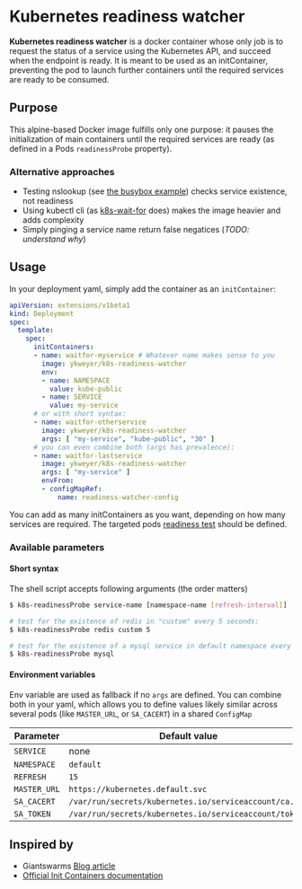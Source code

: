 # Kubernetes readiness watcher

**Kubernetes readiness watcher** is a docker container whose only job is to request the status of a service 
using the Kubernetes API, and succeed when the endpoint is ready.
It is meant to be used as an initContainer, preventing the pod to launch further containers until the required services
are ready to be consumed.


## Purpose

This alpine-based Docker image fulfills only one purpose: it pauses the initialization of main containers until the 
required services are ready (as defined in a Pods `readinessProbe` property).

### Alternative approaches

- Testing nslookup (see [the busybox example](https://kubernetes.io/docs/concepts/workloads/pods/init-containers/#init-containers-in-use)) checks service existence, not readiness
- Using kubectl cli (as [k8s-wait-for](https://github.com/groundnuty/k8s-wait-for) does) makes the image heavier and adds complexity
- Simply pinging a service name return false negatices (*TODO: understand why*) 

## Usage

In your deployment yaml, simply add the container as an `initContainer`:

```yml
apiVersion: extensions/v1beta1
kind: Deployment
spec:
  template:
    spec:
      initContainers:
      - name: waitfor-myservice # Whatever name makes sense to you
        image: ykweyer/k8s-readiness-watcher
        env:
        - name: NAMESPACE
          value: kube-public
        - name: SERVICE
          value: my-service
      # or with short syntax:
      - name: waitfor-otherservice
        image: ykweyer/k8s-readiness-watcher
        args: [ "my-service", "kube-public", "30" ]
      # you can even combine both (args has prevalence):
      - name: waitfor-lastservice
        image: ykweyer/k8s-readiness-watcher
        args: [ "my-service" ]
        envFrom:
        - configMapRef:
            name: readiness-watcher-config
```

You can add as many initContainers as you want, depending on how many services are required. The targeted pods 
[readiness test](https://kubernetes.io/docs/tasks/configure-pod-container/configure-liveness-readiness-probes/) should 
be defined.


### Available parameters

#### Short syntax
The shell script accepts following arguments (the order matters)
```bash
$ k8s-readinessProbe service-name [namespace-name [refresh-interval]]

# test for the existence of redis in "custom" every 5 seconds:
$ k8s-readinessProbe redis custom 5

# test for the existence of a mysql service in default namespace every 15 seconds (default value):
$ k8s-readinessProbe mysql
```

#### Environment variables
Env variable are used as fallback if no `args` are defined. You can combine both in your yaml, which allows you to define
values likely similar across several pods (like `MASTER_URL`, or `SA_CACERT`) in a shared `ConfigMap`

| Parameter     | Default value                                          |
| ------------- | ------------------------------------------------------ |
| `SERVICE`     | none                                                   |
| `NAMESPACE`   | `default`                                              |
| `REFRESH`     | `15`                                                   |
| `MASTER_URL`  | `https://kubernetes.default.svc`                       |
| `SA_CACERT`   | `/var/run/secrets/kubernetes.io/serviceaccount/ca.crt` |
| `SA_TOKEN`    | `/var/run/secrets/kubernetes.io/serviceaccount/token  `|


## Inspired by
- Giantswarms [Blog article](https://blog.giantswarm.io/wait-for-it-using-readiness-probes-for-service-dependencies-in-kubernetes/)
- [Official Init Containers documentation](https://kubernetes.io/docs/concepts/workloads/pods/init-containers/#what-can-init-containers-be-used-for)
